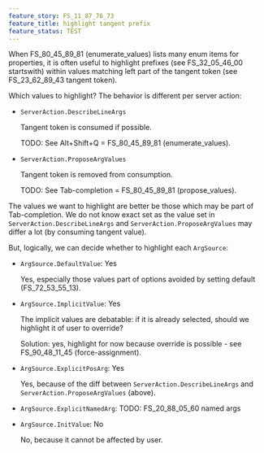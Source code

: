 ```yaml
---
feature_story: FS_11_87_76_73
feature_title: highlight tangent prefix
feature_status: TEST
---
```


When FS_80_45_89_81 (enumerate_values) lists many enum items for properties,
it is often useful to highlight prefixes (see FS_32_05_46_00 startswith) within values
matching left part of the tangent token (see FS_23_62_89_43 tangent token).

Which values to highlight?
The behavior is different per server action:

*   `ServerAction.DescribeLineArgs`

    Tangent token is consumed if possible.

    TODO: See Alt+Shift+Q = FS_80_45_89_81 (enumerate_values).

*   `ServerAction.ProposeArgValues`

    Tangent token is removed from consumption.

    TODO: See Tab-completion = FS_80_45_89_81 (propose_values).

The values we want to highlight are better be those which may be part of Tab-completion.
We do not know exact set as the value set in `ServerAction.DescribeLineArgs` and `ServerAction.ProposeArgValues`
may differ a lot (by consuming tangent value).

But, logically, we can decide whether to highlight each `ArgSource`:

*   `ArgSource.DefaultValue`: Yes

    Yes, especially those values part of options avoided by setting default (FS_72_53_55_13).

*   `ArgSource.ImplicitValue`: Yes

    The implicit values are debatable: if it is already selected, should we highlight it of user to override?

    Solution: yes, highlight for now because override is possible - see FS_90_48_11_45 (force-assignment).

*   `ArgSource.ExplicitPosArg`: Yes

    Yes, because of the diff between `ServerAction.DescribeLineArgs` and `ServerAction.ProposeArgValues` (above).

*   `ArgSource.ExplicitNamedArg`: TODO: FS_20_88_05_60 named args

*   `ArgSource.InitValue`: No

    No, because it cannot be affected by user.
